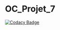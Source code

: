 # OC_Projet_7

[![Codacy Badge](https://api.codacy.com/project/badge/Grade/744ade0ff3f14a33b47e9d33a8aee130)](https://www.codacy.com/manual/NathanBarbet/OC_Projet_7?utm_source=github.com&amp;utm_medium=referral&amp;utm_content=NathanBarbet/OC_Projet_7&amp;utm_campaign=Badge_Grade)
